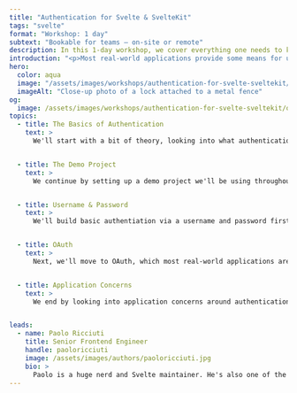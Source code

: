 ```yaml
---
title: "Authentication for Svelte & SvelteKit"
tags: "svelte"
format: "Workshop: 1 day"
subtext: "Bookable for teams – on-site or remote"
description: In this 1-day workshop, we cover everything one needs to know to implement authentication in Svelte and SvelteKit so that it's functional, secure, and maintainable.
introduction: "<p>Most real-world applications provide some means for users to authenticate – either to get access to the application at all, or to get access to specific functionality or data within the application. Since authentication is a critical topic though, it's important to get it right. In this workshop, we cover everything one needs to know to implement authentication in Svelte and SvelteKit so that it's functional, secure, and maintainable.</p>"
hero:
  color: aqua
  image: "/assets/images/workshops/authentication-for-svelte-sveltekit/lock.jpg"
  imageAlt: "Close-up photo of a lock attached to a metal fence"
og:
  image: /assets/images/workshops/authentication-for-svelte-sveltekit/og-image.jpg
topics:
  - title: The Basics of Authentication
    text: >
      We'll start with a bit of theory, looking into what authentication is, what the options are to implement authentication in web apps and what the relevant security aspects are to keep in mind.


  - title: The Demo Project
    text: >
      We continue by setting up a demo project we'll be using throughout the workshop to set up a full authentication system.


  - title: Username & Password
    text: >
      We'll build basic authentiation via a username and password first as a simple and straight forward means for users to login.


  - title: OAuth
    text: >
      Next, we'll move to OAuth, which most real-world applications are likely to use. We'll look into the theory behind the approach and implement authentication via an OAuth provider in the demo project.


  - title: Application Concerns
    text: >
      We end by looking into application concerns around authentication like deciding whether a user is currently logged in, and rendering the according UI, seamlessly moving the authentication state between the browser and the server side of a SvelteKit application, or persisting the authentication state beyond refreshs.


leads:
  - name: Paolo Ricciuti
    title: Senior Frontend Engineer
    handle: paoloricciuti
    image: /assets/images/authors/paoloricciuti.jpg
    bio: >
      Paolo is a huge nerd and Svelte maintainer. He's also one of the creators of <a href="https://sveltelab.dev">sveltelab.dev</a> - a REPL for SvelteKit.
---
```


<!--break-->
